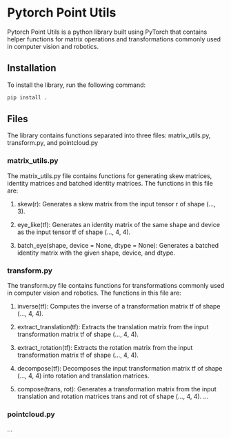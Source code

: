 # Pytorch Point Utils

Pytorch Point Utils is a python library built using PyTorch that contains helper functions for matrix operations and transformations commonly used in computer vision and robotics.

## Installation
To install the library, run the following command:

```bash
pip install .
```

## Files
The library contains functions separated into three files: matrix_utils.py, transform.py, and pointcloud.py

### matrix_utils.py
The matrix_utils.py file contains functions for generating skew matrices, identity matrices and batched identity matrices. The functions in this file are:

1. skew(r): Generates a skew matrix from the input tensor r of shape (..., 3).

2. eye_like(tf): Generates an identity matrix of the same shape and device as the input tensor tf of shape (..., 4, 4).

3. batch_eye(shape, device = None, dtype = None): Generates a batched identity matrix with the given shape, device, and dtype.

### transform.py
The transform.py file contains functions for transformations commonly used in computer vision and robotics. The functions in this file are:

1. inverse(tf): Computes the inverse of a transformation matrix tf of shape (..., 4, 4).

2. extract_translation(tf): Extracts the translation matrix from the input transformation matrix tf of shape (..., 4, 4).

3. extract_rotation(tf): Extracts the rotation matrix from the input transformation matrix tf of shape (..., 4, 4).

4. decompose(tf): Decomposes the input transformation matrix tf of shape (..., 4, 4) into rotation and translation matrices.

5. compose(trans, rot): Generates a transformation matrix from the input translation and rotation matrices trans and rot of shape (..., 4, 4).
...

### pointcloud.py
...